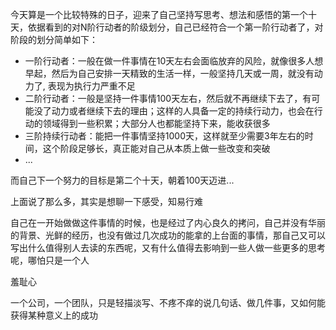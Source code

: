 今天算是一个比较特殊的日子，迎来了自己坚持写思考、想法和感悟的第一个十天，依据看到的对N阶行动者的阶级划分，自己已经符合一个第一阶行动者了，对阶段的划分简单如下：

* 一阶行动者：一般在做一件事情在10天左右会面临放弃的风险，就像很多人想早起，然后为自己安排一天精致的生活一样，一般坚持几天或一周，就没有动力了, 表现为执行力严重不足
* 二阶行动者：一般是坚持一件事情100天左右，然后就不再继续下去了，有可能没了动力或者继续下去的理由；这样的人具备一定的持续行动力，也会在行动的领域得到一些积累；大部分人也都能坚持下来，能收获很多
* 三阶持续行动者：能把一件事情坚持1000天，这样就至少需要3年左右的时间，这个阶段足够长，真正能对自己从本质上做一些改变和突破
* ...

而自己下一个努力的目标是第二个十天，朝着100天迈进...

上面说了那么多，其实是想聊一下感受，知易行难

自己在一开始做做这件事情的时候，也是经过了内心良久的拷问，自己并没有华丽的背景、光鲜的经历，也没有做过几次成功的能拿的上台面的事情，那自己又可以写出什么值得别人去读的东西呢，又有什么值得去影响到一些人做一些更多的思考呢，哪怕只是一个人



羞耻心

一个公司，一个团队，只是轻描淡写、不疼不痒的说几句话、做几件事，又如何能获得某种意义上的成功

